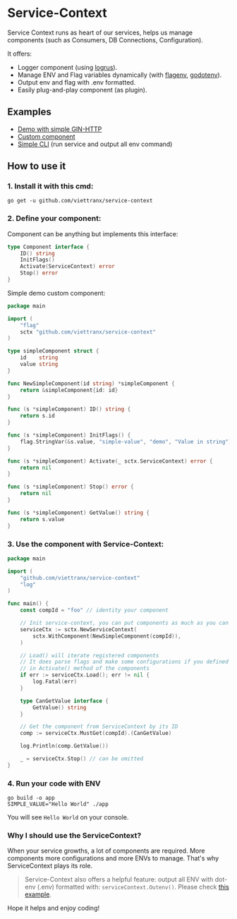 # Service-Context

Service Context runs as heart of our services, helps us manage components (such as Consumers, DB Connections, Configuration).

It offers:

- Logger component (using [logrus](https://github.com/sirupsen/logrus)).
- Manage ENV and Flag variables dynamically (with [flagenv](github.com/facebookgo/flagenv), [godotenv](github.com/joho/godotenv)).
- Output env and flag with .env formatted. 
- Easily plug-and-play component (as plugin).

## Examples
- [Demo with simple GIN-HTTP](./examples/ginhttp)
- [Custom component](./examples/simplecomp)
- [Simple CLI](./examples/simplecli) (run service and output all env command)

## How to use it

### 1. Install it with this cmd:
```shell
go get -u github.com/viettranx/service-context
```

### 2. Define your component:
Component can be anything but implements this interface:

```go
type Component interface {
	ID() string
	InitFlags()
	Activate(ServiceContext) error
	Stop() error
}
```

Simple demo custom component:

```go
package main

import (
	"flag"
	sctx "github.com/viettranx/service-context"
)

type simpleComponent struct {
	id    string
	value string
}

func NewSimpleComponent(id string) *simpleComponent {
	return &simpleComponent{id: id}
}

func (s *simpleComponent) ID() string {
	return s.id
}

func (s *simpleComponent) InitFlags() {
	flag.StringVar(&s.value, "simple-value", "demo", "Value in string")
}

func (s *simpleComponent) Activate(_ sctx.ServiceContext) error {
	return nil
}

func (s *simpleComponent) Stop() error {
	return nil
}

func (s *simpleComponent) GetValue() string {
	return s.value
}
```

### 3. Use the component with Service-Context:

```go
package main

import (
	"github.com/viettranx/service-context"
	"log"
)

func main() {
	const compId = "foo" // identity your component

	// Init service-context, you can put components as much as you can
	serviceCtx := sctx.NewServiceContext(
		sctx.WithComponent(NewSimpleComponent(compId)),
	)

	// Load() will iterate registered components
	// It does parse flags and make some configurations if you defined
	// in Activate() method of the components
	if err := serviceCtx.Load(); err != nil {
		log.Fatal(err)
	}

	type CanGetValue interface {
		GetValue() string
	}

	// Get the component from ServiceContext by its ID
	comp := serviceCtx.MustGet(compId).(CanGetValue)

	log.Println(comp.GetValue())

	_ = serviceCtx.Stop() // can be omitted
}
```

### 4. Run your code with ENV

```shell
go build -o app
SIMPLE_VALUE="Hello World" ./app
```

You will see `Hello World` on your console.

### Why I should use the ServiceContext?

When your service growths, a lot of components are required. More components more configurations and more ENVs to manage. That's why ServiceContext plays its role.

> Service-Context also offers a helpful feature: output all ENV with dot-env (.env) formatted with: `serviceContext.Outenv()`.
> Please check [this example](./examples/simplecli).

Hope it helps and enjoy coding!
